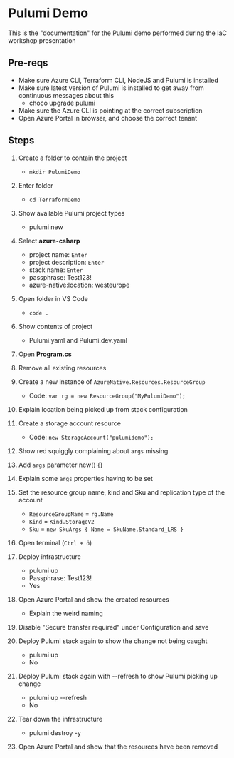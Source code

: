 # Pulumi Demo

This is the "documentation" for the Pulumi demo performed during the IaC workshop presentation

## Pre-reqs

* Make sure Azure CLI, Terraform CLI, NodeJS and Pulumi is installed
* Make sure latest version of Pulumi is installed to get away from continuous messages about this
    - choco upgrade pulumi
* Make sure the Azure CLI is pointing at the correct subscription
* Open Azure Portal in browser, and choose the correct tenant

## Steps

1. Create a folder to contain the project
    - `mkdir PulumiDemo`

2. Enter folder
    - `cd TerraformDemo`

3. Show available Pulumi project types
    - pulumi new

4. Select __azure-csharp__
    - project name: `Enter`
    - project description: `Enter`
    - stack name: `Enter`
    - passphrase: Test123!
    - azure-native:location: westeurope

5. Open folder in VS Code
    - `code .`

6. Show contents of project
    - Pulumi.yaml and Pulumi.dev.yaml

7. Open __Program.cs__

8. Remove all existing resources

9. Create a new instance of `AzureNative.Resources.ResourceGroup`
    - Code: `var rg = new ResourceGroup("MyPulumiDemo");`

10. Explain location being picked up from stack configuration

11. Create a storage account resource
    - Code: `new StorageAccount("pulumidemo");`

12. Show red squiggly complaining about `args` missing

13. Add `args` parameter
        new() {}

15. Explain some `args` properties having to be set

16. Set the resource group name, kind and Sku and replication type of the account
    - `ResourceGroupName` = `rg.Name`
    - `Kind` = `Kind.StorageV2`
    - `Sku` = `new SkuArgs { Name = SkuName.Standard_LRS }`

17. Open terminal (`Ctrl + ö`)

18. Deploy infrastructure
    - pulumi up
    - Passphrase: Test123!
    - Yes

19. Open Azure Portal and show the created resources
    - Explain the weird naming

20. Disable "Secure transfer required" under Configuration and save

21. Deploy Pulumi stack again to show the change not being caught
    - pulumi up
    - No

22. Deploy Pulumi stack again with --refresh to show Pulumi picking up change
    - pulumi up --refresh
    - No

23. Tear down the infrastructure
    - pulumi destroy -y

24. Open Azure Portal and show that the resources have been removed